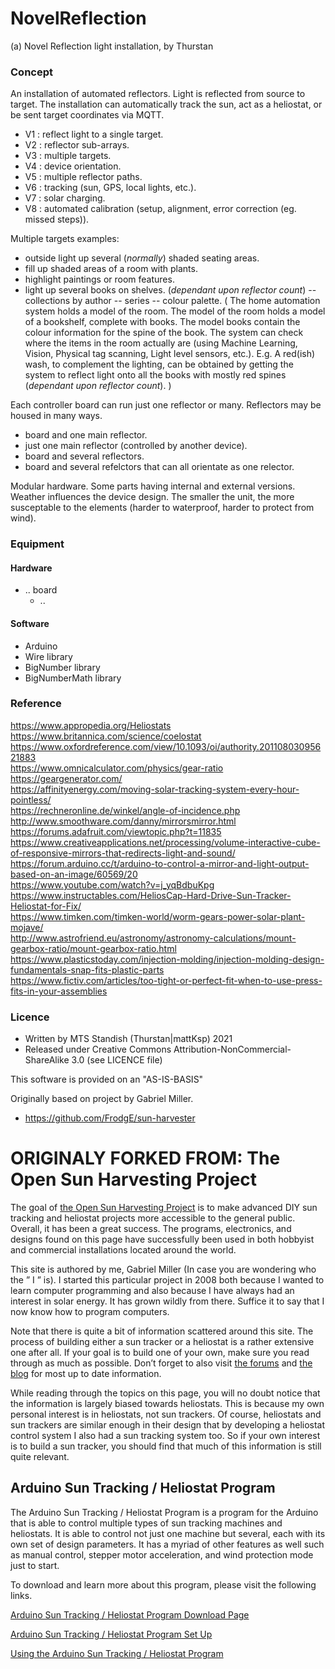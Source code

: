 # NovelReflection
(a) Novel Reflection light installation, by Thurstan <br>


### Concept
An installation of automated reflectors. Light is reflected from source to target. The installation can automatically track the sun, act as a heliostat, or be sent target coordinates via MQTT. 
- V1 : reflect light to a single target.
- V2 : reflector sub-arrays.
- V3 : multiple targets.
- V4 : device orientation.
- V5 : multiple reflector paths.
- V6 : tracking (sun, GPS, local lights, etc.).
- V7 : solar charging.
- V8 : automated calibration (setup, alignment, error correction (eg. missed steps)).

Multiple targets examples:
- outside light up several (*normally*) shaded seating areas.
- fill up shaded areas of a room with plants.
- highlight paintings or room features.
- light up several books on shelves. (*dependant upon reflector count*)
-- collections by author
-- series
-- colour palette. ( The home automation system holds a model of the room. The model of the room holds a model of a bookshelf, complete with books. The model books contain the colour information for the spine of the book. The system can check where the items in the room actually are (using Machine Learning, Vision, Physical tag scanning, Light level sensors, etc.). E.g. A red(ish) wash, to complement the lighting, can be obtained by getting the system to reflect light onto all the books with mostly red spines (*dependant upon reflector count*). )

Each controller board can run just one reflector or many. Reflectors may be housed in many ways.
- board and one main reflector.
- just one main reflector (controlled by another device).
- board and several reflectors.
- board and several refelctors that can all orientate as one relector.

Modular hardware. Some parts having internal and external versions. Weather influences the device design. The smaller the unit, the more susceptable to the elements (harder to waterproof, harder to protect from wind).

### Equipment
#### Hardware
- .. board
  * ..

#### Software
- Arduino
- Wire library
- BigNumber library
- BigNumberMath library

### Reference
https://www.appropedia.org/Heliostats <br> 
https://www.britannica.com/science/coelostat <br >
https://www.oxfordreference.com/view/10.1093/oi/authority.20110803095621883 <br> 
https://www.omnicalculator.com/physics/gear-ratio <br> 
https://geargenerator.com/ <br> 
https://affinityenergy.com/moving-solar-tracking-system-every-hour-pointless/ <br> 
https://rechneronline.de/winkel/angle-of-incidence.php <br> 
http://www.smoothware.com/danny/mirrorsmirror.html <br> 
https://forums.adafruit.com/viewtopic.php?t=11835 <br> 
https://www.creativeapplications.net/processing/volume-interactive-cube-of-responsive-mirrors-that-redirects-light-and-sound/ <br> 
https://forum.arduino.cc/t/arduino-to-control-a-mirror-and-light-output-based-on-an-image/60569/20 <br> 
https://www.youtube.com/watch?v=j_yqBdbuKpg <br> 
https://www.instructables.com/HeliosCap-Hard-Drive-Sun-Tracker-Heliostat-for-Fix/ <br> 
https://www.timken.com/timken-world/worm-gears-power-solar-plant-mojave/ <br> 
http://www.astrofriend.eu/astronomy/astronomy-calculations/mount-gearbox-ratio/mount-gearbox-ratio.html <br> 
https://www.plasticstoday.com/injection-molding/injection-molding-design-fundamentals-snap-fits-plastic-parts <br> 
https://www.fictiv.com/articles/too-tight-or-perfect-fit-when-to-use-press-fits-in-your-assemblies <br> 


### Licence
- Written by MTS Standish (Thurstan|mattKsp) 2021
- Released under Creative Commons Attribution-NonCommercial-ShareAlike 3.0 (see LICENCE file)

This software is provided on an "AS-IS-BASIS"

Originally based on project by Gabriel Miller.
- https://github.com/FrodgE/sun-harvester


# ORIGINALY FORKED FROM: The Open Sun Harvesting Project

The goal of [the Open Sun Harvesting Project](https://www.cerebralmeltdown.com/open-sun-harvesting-project) is to make advanced DIY sun tracking and heliostat projects more accessible to the general public. Overall, it has been a great success. The programs, electronics, and designs found on this page have successfully been used in both hobbyist and commercial installations located around the world.

This site is authored by me, Gabriel Miller (In case you are wondering who the ” I ” is). I started this particular project in 2008 both because I wanted to learn computer programming and also because I have always had an interest in solar energy. It has grown wildly from there. Suffice it to say that I now know how to program computers.

Note that there is quite a bit of information scattered around this site. The process of building either a sun tracker or a heliostat is a rather extensive one after all. If your goal is to build one of your own, make sure you read through as much as possible. Don’t forget to also visit [the forums](https://www.cerebralmeltdown.com/forum) and [the blog](https://www.cerebralmeltdown.com/) for most up to date information.

While reading through the topics on this page, you will no doubt notice that the information is largely biased towards heliostats. This is because my own personal interest is in heliostats, not sun trackers. Of course, heliostats and sun trackers are similar enough in their design that by developing a heliostat control system I also had a sun tracking system too. So if your own interest is to build a sun tracker, you should find that much of this information is still quite relevant.

## Arduino Sun Tracking / Heliostat Program

The Arduino Sun Tracking / Heliostat Program is a program for the Arduino that is able to control multiple types of sun tracking machines and heliostats. It is able to control not just one machine but several, each with its own set of design parameters. It has a myriad of other features as well such as manual control, stepper motor acceleration, and wind protection mode just to start.

To download and learn more about this program, please visit the following links.

[Arduino Sun Tracking / Heliostat Program Download Page](https://www.cerebralmeltdown.com/arduino-sun-tracking-heliostat-program-download-page/)

[Arduino Sun Tracking / Heliostat Program Set Up](https://www.cerebralmeltdown.com/arduino-sun-tracking-heliostat-program-documentation/)

[Using the Arduino Sun Tracking / Heliostat Program](https://www.cerebralmeltdown.com/using-the-arduino-sun-tracking-heliostat-program/)
